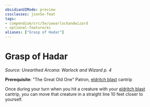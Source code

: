 ```yaml
---
obsidianUIMode: preview
cssclasses: json5e-feat
tags:
- compendium/src/5e/uawarlockandwizard
- optional-feature/ei
aliases: ["Grasp of Hadar"]
---
```

# Grasp of Hadar
*Source: Unearthed Arcana: Warlock and Wizard p. 4*  

**Prerequisite**: "The Great Old One" Patron, [eldritch blast](/Systems/5e/spells/eldritch-blast.md) cantrip

Once during your turn when you hit a creature with your [eldritch blast](/Systems/5e/spells/eldritch-blast.md) cantrip, you can move that creature in a straight line 10 feet closer to yourself.
